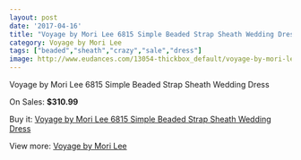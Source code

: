 ```yaml
---
layout: post
date: '2017-04-16'
title: "Voyage by Mori Lee 6815 Simple Beaded Strap Sheath Wedding Dress"
category: Voyage by Mori Lee
tags: ["beaded","sheath","crazy","sale","dress"]
image: http://www.eudances.com/13054-thickbox_default/voyage-by-mori-lee-6815-simple-beaded-strap-sheath-wedding-dress.jpg
---
```

Voyage by Mori Lee 6815 Simple Beaded Strap Sheath Wedding Dress

On Sales: **$310.99**
<a href="https://www.eudances.com/en/voyage-by-mori-lee/3965-voyage-by-mori-lee-6815-simple-beaded-strap-sheath-wedding-dress.html"><amp-img layout="responsive" width="600" height="600" src="//www.eudances.com/13054-thickbox_default/voyage-by-mori-lee-6815-simple-beaded-strap-sheath-wedding-dress.jpg" alt="Voyage by Mori Lee 6815 Simple Beaded Strap Sheath Wedding Dress 0" /></a>
<a href="https://www.eudances.com/en/voyage-by-mori-lee/3965-voyage-by-mori-lee-6815-simple-beaded-strap-sheath-wedding-dress.html"><amp-img layout="responsive" width="600" height="600" src="//www.eudances.com/13058-thickbox_default/voyage-by-mori-lee-6815-simple-beaded-strap-sheath-wedding-dress.jpg" alt="Voyage by Mori Lee 6815 Simple Beaded Strap Sheath Wedding Dress 1" /></a>
<a href="https://www.eudances.com/en/voyage-by-mori-lee/3965-voyage-by-mori-lee-6815-simple-beaded-strap-sheath-wedding-dress.html"><amp-img layout="responsive" width="600" height="600" src="//www.eudances.com/13057-thickbox_default/voyage-by-mori-lee-6815-simple-beaded-strap-sheath-wedding-dress.jpg" alt="Voyage by Mori Lee 6815 Simple Beaded Strap Sheath Wedding Dress 2" /></a>
<a href="https://www.eudances.com/en/voyage-by-mori-lee/3965-voyage-by-mori-lee-6815-simple-beaded-strap-sheath-wedding-dress.html"><amp-img layout="responsive" width="600" height="600" src="//www.eudances.com/13056-thickbox_default/voyage-by-mori-lee-6815-simple-beaded-strap-sheath-wedding-dress.jpg" alt="Voyage by Mori Lee 6815 Simple Beaded Strap Sheath Wedding Dress 3" /></a>
<a href="https://www.eudances.com/en/voyage-by-mori-lee/3965-voyage-by-mori-lee-6815-simple-beaded-strap-sheath-wedding-dress.html"><amp-img layout="responsive" width="600" height="600" src="//www.eudances.com/13055-thickbox_default/voyage-by-mori-lee-6815-simple-beaded-strap-sheath-wedding-dress.jpg" alt="Voyage by Mori Lee 6815 Simple Beaded Strap Sheath Wedding Dress 4" /></a>

Buy it: [Voyage by Mori Lee 6815 Simple Beaded Strap Sheath Wedding Dress](https://www.eudances.com/en/voyage-by-mori-lee/3965-voyage-by-mori-lee-6815-simple-beaded-strap-sheath-wedding-dress.html "Voyage by Mori Lee 6815 Simple Beaded Strap Sheath Wedding Dress")

View more: [Voyage by Mori Lee](https://www.eudances.com/en/47-voyage-by-mori-lee "Voyage by Mori Lee")